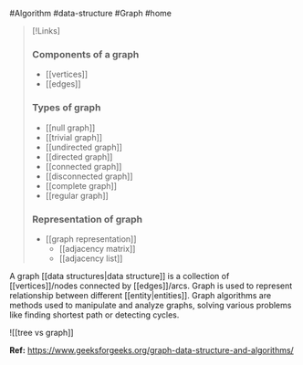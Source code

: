 #Algorithm #data-structure #Graph #home 

>[!Links]
>### Components of a graph
>- [[vertices]]
>- [[edges]]
> ### Types of graph
>- [[null graph]]
>- [[trivial graph]]
>- [[undirected graph]]
>- [[directed graph]]
>- [[connected graph]]
>- [[disconnected graph]]
>- [[complete graph]]
>- [[regular graph]]
>### Representation of graph
>- [[graph representation]]
>	- [[adjacency matrix]]
>	- [[adjacency list]]
>

A graph [[data structures|data structure]] is a collection of [[vertices]]/nodes connected by [[edges]]/arcs. Graph is used to represent relationship between different [[entity|entities]]. 
Graph algorithms are methods used to manipulate and analyze graphs, solving various problems like finding shortest path or detecting cycles.

![[tree vs graph]]

**Ref:**  https://www.geeksforgeeks.org/graph-data-structure-and-algorithms/